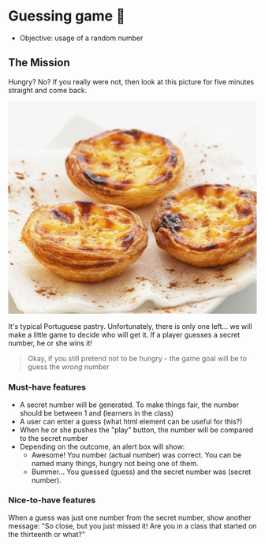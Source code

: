 # Guessing game 🤔

- Objective: usage of a random number

## The Mission

Hungry? No?
If you really were not, then look at this picture for five minutes straight and come back.

![](images/pasteis.jpg)

It's typical Portuguese pastry.
Unfortunately, there is only one left... we will make a little game to decide who will get it.
If a player guesses a secret number, he or she wins it!

> Okay, if you still pretend not to be hungry - the game goal will be to guess the _wrong_ number

### Must-have features

- A secret number will be generated. To make things fair, the number should be between 1 and (learners in the class)
- A user can enter a guess (what html element can be useful for this?)
- When he or she pushes the "play" button, the number will be compared to the secret number
- Depending on the outcome, an alert box will show:
  - Awesome! You number (actual number) was correct. You can be named many things, hungry not being one of them.
  - Bummer... You guessed (guess) and the secret number was (secret number).

### Nice-to-have features

When a guess was just one number from the secret number, show another message: "So close, but you just missed it! Are you in a class that started on the thirteenth or what?"
